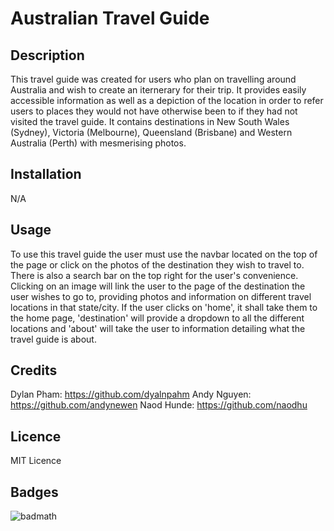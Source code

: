 # Australian Travel Guide

## Description
This travel guide was created for users who plan on travelling around Australia and wish to create an iternerary for their trip. It provides easily accessible information as well as a depiction of the location in order to refer users to places they would not have otherwise been to if they had not visited the travel guide. It contains destinations in New South Wales (Sydney), Victoria (Melbourne), Queensland (Brisbane) and Western Australia (Perth) with mesmerising photos.

## Installation
N/A

## Usage 

To use this travel guide the user must use the navbar located on the top of the page or click on the photos of the destination they wish to travel to. There is also a search bar on the top right for the user's convenience. Clicking on an image will link the user to the page of the destination the user wishes to go to, providing photos and information on different travel locations in that state/city. If the user clicks on 'home', it shall take them to the home page, 'destination' will provide a dropdown to all the different locations and 'about' will take the user to information detailing what the travel guide is about.

## Credits 

Dylan Pham: https://github.com/dyalnpahm
Andy Nguyen: https://github.com/andynewen
Naod Hunde: https://github.com/naodhu

## Licence 
MIT Licence

## Badges

![badmath](https://img.shields.io/github/languages/top/nielsenjared/badmath)

